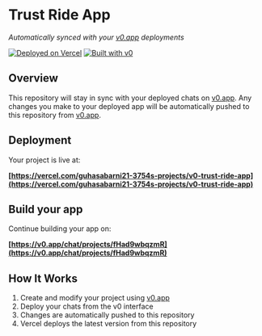 # Trust Ride App

*Automatically synced with your [v0.app](https://v0.app) deployments*

[![Deployed on Vercel](https://img.shields.io/badge/Deployed%20on-Vercel-black?style=for-the-badge&logo=vercel)](https://vercel.com/guhasabarni21-3754s-projects/v0-trust-ride-app)
[![Built with v0](https://img.shields.io/badge/Built%20with-v0.app-black?style=for-the-badge)](https://v0.app/chat/projects/fHad9wbqzmR)

## Overview

This repository will stay in sync with your deployed chats on [v0.app](https://v0.app).
Any changes you make to your deployed app will be automatically pushed to this repository from [v0.app](https://v0.app).

## Deployment

Your project is live at:

**[https://vercel.com/guhasabarni21-3754s-projects/v0-trust-ride-app](https://vercel.com/guhasabarni21-3754s-projects/v0-trust-ride-app)**

## Build your app

Continue building your app on:

**[https://v0.app/chat/projects/fHad9wbqzmR](https://v0.app/chat/projects/fHad9wbqzmR)**

## How It Works

1. Create and modify your project using [v0.app](https://v0.app)
2. Deploy your chats from the v0 interface
3. Changes are automatically pushed to this repository
4. Vercel deploys the latest version from this repository